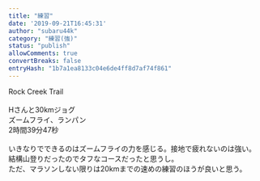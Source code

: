 ```yaml
---
title: "練習"
date: '2019-09-21T16:45:31'
author: "subaru44k"
category: "練習(強)"
status: "publish"
allowComments: true
convertBreaks: false
entryHash: "1b7a1ea8133c04e6de4ff8d7af74f861"
---
```

Rock Creek Trail<br>
<br>
Hさんと30kmジョグ<br>
ズームフライ、ランパン<br>
2時間39分47秒<br>
<br>
いきなりでできるのはズームフライの力を感じる。接地で疲れないのは強い。<br>
結構山登りだったのでタフなコースだったと思うし。<br>
ただ、マラソンしない限りは20kmまでの速めの練習のほうが良いと思う。
